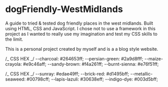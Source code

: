 # dogFriendly-WestMidlands

A guide to tried &amp; tested dog friendly places in the west midlands. Built using HTML, CSS and JavaScript. I chose not to use a framework in this project as I wanted to really use my imagination and test my CSS skills to the limit.

This is a personal project created by myself and is a a blog style website.

/_ CSS HEX _/
--charcoal: #264653ff;
--persian-green: #2a9d8fff;
--maize-crayola: #e9c46aff;
--sandy-brown: #f4a261ff;
--burnt-sienna: #e76f51ff;

/_ CSS HEX _/
--sunray: #edae49ff;
--brick-red: #d1495bff;
--metallic-seaweed: #00798cff;
--lapis-lazuli: #30638eff;
--indigo-dye: #003d5bff;
